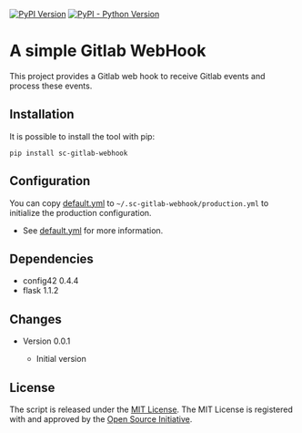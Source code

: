  [![PyPI Version](https://badge.fury.io/py/sc-gitlab-webhook.svg)](https://badge.fury.io/py/sc-gitlab-webhook)
 [![PyPI - Python Version](https://img.shields.io/pypi/pyversions/sc-gitlab-webhook)](https://img.shields.io/pypi/pyversions/sc-gitlab-webhook)

# A simple Gitlab WebHook

This project provides a Gitlab web hook to receive Gitlab events and process these events.

## Installation

It is possible to install the tool with pip:

```
pip install sc-gitlab-webhook
```

## Configuration

You can copy [default.yml](tests/sample_config/default.yml) to `~/.sc-gitlab-webhook/production.yml`
to initialize the production configuration.

- See [default.yml](tests/sample_config/default.yml) for more information.

## Dependencies

- config42 0.4.4
- flask 1.1.2

## Changes

- Version 0.0.1

  - Initial version

## License

The script is released under the [MIT License](https://opensource.org/licenses/MIT). 
The MIT License is registered with and approved by the [Open Source Initiative](https://opensource.org/).
